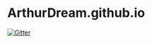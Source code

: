 # ArthurDream.github.io

[![Gitter](https://badges.gitter.im/ArthurDream666/A666.svg)](https://gitter.im/ArthurDream666/A666?utm_source=badge&utm_medium=badge&utm_campaign=pr-badge&utm_content=badge)